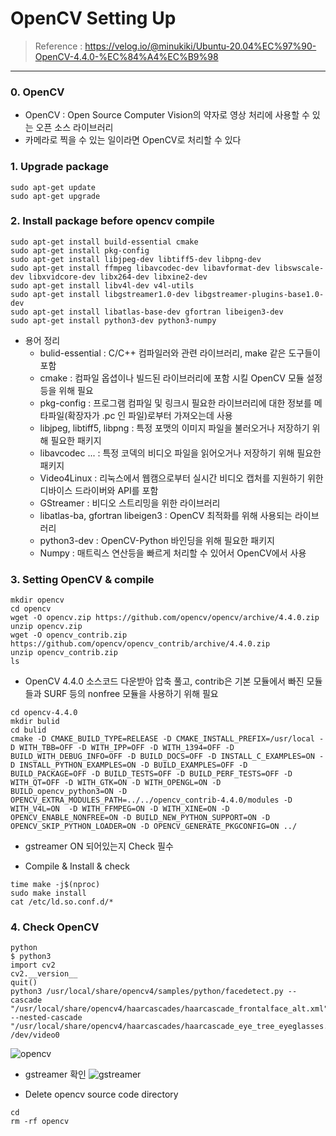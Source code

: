OpenCV Setting Up
===
> Reference : https://velog.io/@minukiki/Ubuntu-20.04%EC%97%90-OpenCV-4.4.0-%EC%84%A4%EC%B9%98
---
### 0. OpenCV
- OpenCV : Open Source Computer Vision의 약자로 영상 처리에 사용할 수 있는 오픈 소스 라이브러리 
- 카메라로 찍을 수 있는 일이라면 OpenCV로 처리할 수 있다

### 1. Upgrade package 
```
sudo apt-get update
sudo apt-get upgrade
```

### 2. Install package before opencv compile
```
sudo apt-get install build-essential cmake
sudo apt-get install pkg-config
sudo apt-get install libjpeg-dev libtiff5-dev libpng-dev
sudo apt-get install ffmpeg libavcodec-dev libavformat-dev libswscale-dev libxvidcore-dev libx264-dev libxine2-dev
sudo apt-get install libv4l-dev v4l-utils
sudo apt-get install libgstreamer1.0-dev libgstreamer-plugins-base1.0-dev 
sudo apt-get install libatlas-base-dev gfortran libeigen3-dev
sudo apt-get install python3-dev python3-numpy
```
+ 용어 정리
  + bulid-essential : C/C++ 컴파일러와 관련 라이브러리, make 같은 도구들이 포함
  + cmake : 컴파일 옵셥이나 빌드된 라이브러리에 포함 시킬 OpenCV 모듈 설정등을 위해 필요
  + pkg-config : 프로그램 컴파일 및 링크시 필요한 라이브러리에 대한 정보를 메타파일(확장자가 .pc 인 파일)로부터 가져오는데 사용
  + libjpeg, libtiff5, libpng : 특정 포맷의 이미지 파일을 불러오거나 저장하기 위해 필요한 패키지
  + libavcodec ... : 특정 코덱의 비디오 파일을 읽어오거나 저장하기 위해 필요한 패키지
  + Video4Linux : 리눅스에서 웹캠으로부터 실시간 비디오 캡처를 지원하기 위한 디바이스 드라이버와 API를 포함
  + GStreamer : 비디오 스트리밍을 위한 라이브러리
  + libatlas-ba, gfortran libeigen3 : OpenCV 최적화를 위해 사용되는 라이브러리
  + python3-dev : OpenCV-Python 바인딩을 위해 필요한 패키지
  + Numpy : 매트릭스 연산등을 빠르게 처리할 수 있어서 OpenCV에서 사용

### 3. Setting OpenCV & compile
```
mkdir opencv
cd opencv
wget -O opencv.zip https://github.com/opencv/opencv/archive/4.4.0.zip
unzip opencv.zip
wget -O opencv_contrib.zip https://github.com/opencv/opencv_contrib/archive/4.4.0.zip
unzip opencv_contrib.zip
ls
```
+ OpenCV 4.4.0 소스코드 다운받아 압축 풀고, contrib은 기본 모듈에서 빠진 모듈들과 SURF 등의 nonfree 모듈을 사용하기 위해 필요
```
cd opencv-4.4.0
mkdir bulid
cd bulid
cmake -D CMAKE_BUILD_TYPE=RELEASE -D CMAKE_INSTALL_PREFIX=/usr/local -D WITH_TBB=OFF -D WITH_IPP=OFF -D WITH_1394=OFF -D BUILD_WITH_DEBUG_INFO=OFF -D BUILD_DOCS=OFF -D INSTALL_C_EXAMPLES=ON -D INSTALL_PYTHON_EXAMPLES=ON -D BUILD_EXAMPLES=OFF -D BUILD_PACKAGE=OFF -D BUILD_TESTS=OFF -D BUILD_PERF_TESTS=OFF -D WITH_QT=OFF -D WITH_GTK=ON -D WITH_OPENGL=ON -D BUILD_opencv_python3=ON -D OPENCV_EXTRA_MODULES_PATH=../../opencv_contrib-4.4.0/modules -D WITH_V4L=ON  -D WITH_FFMPEG=ON -D WITH_XINE=ON -D OPENCV_ENABLE_NONFREE=ON -D BUILD_NEW_PYTHON_SUPPORT=ON -D OPENCV_SKIP_PYTHON_LOADER=ON -D OPENCV_GENERATE_PKGCONFIG=ON ../
```
- gstreamer ON 되어있는지 Check 필수

+ Compile & Install & check
```
time make -j$(nproc)
sudo make install
cat /etc/ld.so.conf.d/* 
```

### 4. Check OpenCV
```
python
$ python3
import cv2
cv2.__version__
quit()
python3 /usr/local/share/opencv4/samples/python/facedetect.py --cascade "/usr/local/share/opencv4/haarcascades/haarcascade_frontalface_alt.xml" --nested-cascade "/usr/local/share/opencv4/haarcascades/haarcascade_eye_tree_eyeglasses.xml" /dev/video0
```

![opencv](https://user-images.githubusercontent.com/108650199/177948894-46c7df95-5938-45cf-b225-45516860040e.png)

- gstreamer 확인
![gstreamer](https://user-images.githubusercontent.com/108650199/178209669-4dbdb8e5-0085-4b2f-98c6-bab1db2f5d70.png)

+ Delete opencv source code directory
```
cd
rm -rf opencv
```

